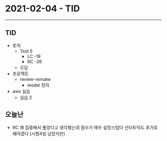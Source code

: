 # 2021-02-04 - TID
----
## TID
- 토익
  - Test 5
    - LC -18
    - RC -26
  - 오답
- 프로젝트
  - review-remake
    - model 정의
- aws 실습
  - 실습 2

## 오늘난
- RC 꽤 집중해서 풀었다고 생각했는데 점수가 매우 실망스럽다 산타토익도 추가로 해야겠다 (시험4일 남았지만)